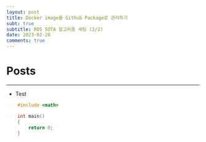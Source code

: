 ```yaml
---
layout: post
title: Docker image를 Github Package로 관리하기
subt: true
subtitle: ROS SOTA 알고리즘 세팅 (2/2)
date: 2023-02-28
comments: true
---
```


# Posts

---

+ Test
```c++
	#include <math>

	int main()
	{
		return 0;
	}
```